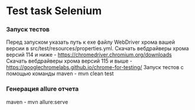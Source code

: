 # Test task Selenium
### Запуск тестов
Перед запуском указать путь к exe файлу WebDriver хрома вашей версии в src/test/resources/properties.yml.
Скачать вебдрайверы хрома версий 114 и ниже - https://chromedriver.chromium.org/downloads
Скачать вебдрайверы хрома версий 115 и выше - https://googlechromelabs.github.io/chrome-for-testing/
Запуск тестов с помощью команды maven - mvn clean test
### Генерация allure отчета
maven - mvn allure:serve
